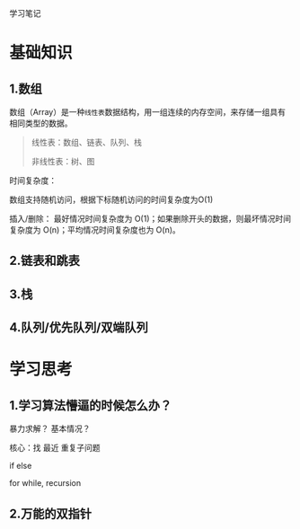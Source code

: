 学习笔记

# 基础知识

## 1.数组

 数组（Array）是一种`线性表`数据结构，用一组连续的内存空间，来存储一组具有相同类型的数据。 

> 线性表：数组、链表、队列、栈
>
> 非线性表：树、图

时间复杂度：

数组支持随机访问，根据下标随机访问的时间复杂度为O(1)

插入/删除： 最好情况时间复杂度为 O(1)；如果删除开头的数据，则最坏情况时间复杂度为 O(n)；平均情况时间复杂度也为 O(n)。 

## 2.链表和跳表



## 3.栈



## 4.队列/优先队列/双端队列



# 学习思考

## 1.学习算法懵逼的时候怎么办？

暴力求解？ 基本情况？

核心：找 最近 重复子问题

if else

for while, recursion



## 2.万能的双指针

